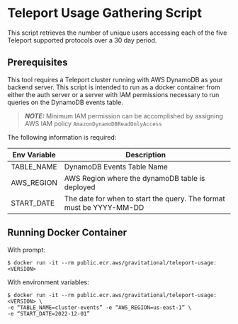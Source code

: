 # Teleport Usage Gathering Script

This script retrieves the number of unique users accessing each of the five Teleport supported protocols over a 30 day period.

## Prerequisites

This tool requires a Teleport cluster running with AWS DynamoDB as your backend server. This script is intended to run as a docker container from either the auth server or a server with IAM permissions necessary to run queries on the DynamoDB events table. 

> **_NOTE:_** Minimum IAM permission can be accomplished by assigning AWS IAM policy `AmazonDynamoDBReadOnlyAccess`

The following information is required:

| Env Variable | Description |
| ---------|-------------|
| TABLE_NAME | DynamoDB Events Table Name |
| AWS_REGION | AWS Region where the dynamoDB table is deployed |
| START_DATE | The date for when to start the query. The format must be YYYY-MM-DD |


## Running Docker Container

With prompt:

```console
$ docker run -it --rm public.ecr.aws/gravitational/teleport-usage:<VERSION>
```

With environment variables:

```console
$ docker run -it --rm public.ecr.aws/gravitational/teleport-usage:<VERSION> \
-e “TABLE_NAME=cluster-events” -e “AWS_REGION=us-east-1” \
-e “START_DATE=2022-12-01” 
```
